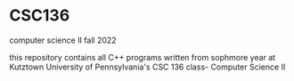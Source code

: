 # CSC136
computer science II fall 2022

this repository contains all C++ programs written from sophmore year
at Kutztown University of Pennsylvania's CSC 136 class- Computer Science II

